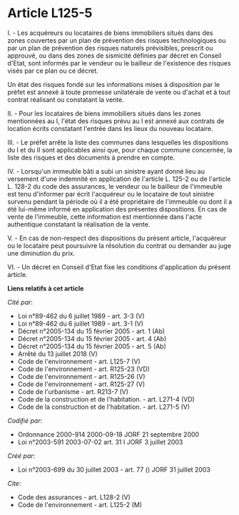 # Article L125-5

I. - Les acquéreurs ou locataires de biens immobiliers situés dans des zones couvertes par un plan de prévention des risques
technologiques ou par un plan de prévention des risques naturels prévisibles, prescrit ou approuvé, ou dans des zones de
sismicité définies par décret en Conseil d'Etat, sont informés par le vendeur ou le bailleur de l'existence des risques visés
par ce plan ou ce décret.

Un état des risques fondé sur les informations mises à disposition par le préfet est annexé à toute promesse unilatérale de
vente ou d'achat et à tout contrat réalisant ou constatant la vente.

II. - Pour les locataires de biens immobiliers situés dans les zones mentionnées au I, l'état des risques prévu au I est
annexé aux contrats de location écrits constatant l'entrée dans les lieux du nouveau locataire.

III. - Le préfet arrête la liste des communes dans lesquelles les dispositions du I et du II sont applicables ainsi que, pour
chaque commune concernée, la liste des risques et des documents à prendre en compte.

IV. - Lorsqu'un immeuble bâti a subi un sinistre ayant donné lieu au versement d'une indemnité en application de l'article L.
125-2 ou de l'article L. 128-2 du code des assurances, le vendeur ou le bailleur de l'immeuble est tenu d'informer par écrit
l'acquéreur ou le locataire de tout sinistre survenu pendant la période où il a été propriétaire de l'immeuble ou dont il a
été lui-même informé en application des présentes dispositions. En cas de vente de l'immeuble, cette information est
mentionnée dans l'acte authentique constatant la réalisation de la vente.

V. - En cas de non-respect des dispositions du présent article, l'acquéreur ou le locataire peut poursuivre la résolution du
contrat ou demander au juge une diminution du prix.

VI. - Un décret en Conseil d'Etat fixe les conditions d'application du présent article.

**Liens relatifs à cet article**

_Cité par_:

  - Loi n°89-462 du 6 juillet 1989 - art. 3-3 (V)
  - Loi n°89-462 du 6 juillet 1989 - art. 3-1 (V)
  - Décret n°2005-134 du 15 février 2005 - art. 1 (Ab)
  - Décret n°2005-134 du 15 février 2005 - art. 4 (Ab)
  - Décret n°2005-134 du 15 février 2005 - art. 5 (Ab)
  - Arrêté du 13 juillet 2018 (V)
  - Code de l'environnement - art. L125-7 (V)
  - Code de l'environnement - art. R125-23 (VD)
  - Code de l'environnement - art. R125-26 (V)
  - Code de l'environnement - art. R125-27 (V)
  - Code de l'urbanisme - art. R213-7 (V)
  - Code de la construction et de l'habitation. - art. L271-4 (VD)
  - Code de la construction et de l'habitation. - art. L271-5 (V)

_Codifié par_:

  - Ordonnance 2000-914 2000-09-18 JORF 21 septembre 2000
  - Loi n°2003-591 2003-07-02 art. 31 I JORF 3 juillet 2003

_Créé par_:

  - Loi n°2003-699 du 30 juillet 2003 - art. 77 () JORF 31 juillet 2003

_Cite_:

  - Code des assurances - art. L128-2 (V)
  - Code de l'environnement - art. L125-2 (M)
